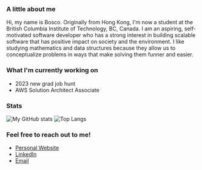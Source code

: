 ### A little about me
Hi, my name is Bosco. Originally from Hong Kong, I'm now a student at the British Columbia Institute of Technology, BC, Canada. I am an aspiring, self-motivated software developer who has a strong interest in building scalable software that has positive impact on society and the environment. I like studying mathematics and data structures because they allow us to conceptualize problems in ways that make solving them funner and easier.

### What I'm currently working on
* 2023 new grad job hunt
* AWS Solution Architect Associate

### Stats 
![My GitHub stats](https://github-readme-stats.vercel.app/api?username=BoscoCHW&count_private=true&show_icons=true&theme=radical)
![Top Langs](https://github-readme-stats.vercel.app/api/top-langs/?username=BoscoCHW&langs_count=10&layout=compact&hide=css,ejs,html) 


### Feel free to reach out to me!
* [Personal Website](https://bosco-chan.netlify.app/)
* [LinkedIn](https://linkedin.com/in/boscochw/)
* [Email](mailto:bosco.chw@gmail.com)
